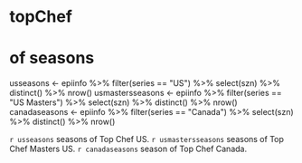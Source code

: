 # topChef

# of seasons
usseasons <- epiinfo %>% filter(series == "US") %>% select(szn) %>% distinct() %>% nrow()
usmastersseasons <- epiinfo %>% filter(series == "US Masters") %>% select(szn) %>% distinct() %>% nrow()
canadaseasons <- epiinfo %>% filter(series == "Canada") %>% select(szn) %>% distinct() %>% nrow()


`r usseasons` seasons of Top Chef US. `r usmastersseasons` seasons of Top Chef Masters US. `r canadaseasons` season of Top Chef Canada. 
